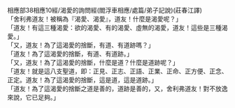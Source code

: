 相應部38相應10經/渴愛的詢問經(閻浮車相應/處篇/弟子記說)(莊春江譯)  
「舍利弗道友！被稱為『渴愛、渴愛』，道友！什麼是渴愛呢？」  
「道友！有這三種渴愛：欲的渴愛、有的渴愛、虛無的渴愛，道友！這些是三種渴愛。」  
「又，道友！為了這渴愛的捨斷，有道、有道跡嗎？」  
「道友！為了這渴愛的捨斷，有道、有道跡。」  
「又，道友！為了這渴愛的捨斷，什麼是道？什麼是道跡呢？」  
「道友！就是這八支聖道，即：正見、正志、正語、正業、正命、正方便、正念、正定。道友！為了這渴愛的捨斷，這是道，這是道跡。」  
「道友！為了這渴愛的捨斷之道是善的，道跡是善的，又，舍利弗道友！對不放逸來說，它已足夠。」  
  
  

